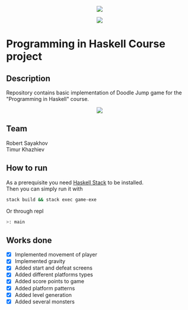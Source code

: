 <p align="center">
<img src="https://user-images.githubusercontent.com/16295803/49148113-879fe300-f317-11e8-955c-b22e80633b08.png"/>
</p>
<p align="center">
<img src="https://user-images.githubusercontent.com/16295803/49148140-95556880-f317-11e8-869b-9adfc559977d.png"/>
</p>

# Programming in Haskell Course project

## Description
Repository contains basic implementation of Doodle Jump game for the "Programming in Haskell" course.

<p align="center">
<img src="https://media.giphy.com/media/7Jw6V8ZpDy9lt9JUqr/giphy.gif"/>
</p>

## Team
Robert Sayakhov \
Timur Khazhiev

## How to run
As a prerequisite you need [Haskell Stack](https://docs.haskellstack.org/en/stable/README/ "Stack's doc") to be installed. \
Then you can simply run it with 
``` bash
stack build && stack exec game-exe
``` 
Or through repl
``` bash
>: main
``` 

## Works done
- [x] Implemented movement of player
- [x] Implemented gravity
- [x] Added start and defeat screens
- [x] Added different platforms types
- [x] Added score points to game
- [x] Added platform patterns
- [x] Added level generation
- [x] Added several monsters 